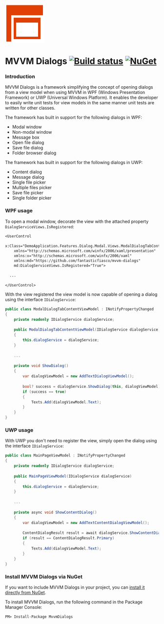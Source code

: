 ![MVVM Dialogs logo](design/Icon_128x128.png)

# MVVM Dialogs [![Build status](https://ci.appveyor.com/api/projects/status/9eyvxv5jr9bybant/branch/master?svg=true)](https://ci.appveyor.com/project/FantasticFiasco/mvvm-dialogs/branch/master) [![NuGet](https://img.shields.io/nuget/v/MvvmDialogs.svg)](https://www.nuget.org/packages/MvvmDialogs/)

### Introduction

MVVM Dialogs is a framework simplifying the concept of opening dialogs from a view model when using MVVM in WPF (Windows Presentation Framework) or UWP (Universal Windows Platform). It enables the developer to easily write unit tests for view models in the same manner unit tests are written for other classes.

The framework has built in support for the following dialogs in WPF:

- Modal window
- Non-modal window
- Message box
- Open file dialog
- Save file dialog
- Folder browser dialog

The framework has built in support for the following dialogs in UWP:

- Content dialog
- Message dialog
- Single file picker
- Multiple files picker
- Save file picker
- Single folder picker

### WPF usage

To open a modal window, decorate the view with the attached property `DialogServiceViews.IsRegistered`:

```xaml
<UserControl
    x:Class="DemoApplication.Features.Dialog.Modal.Views.ModalDialogTabContent"
    xmlns="http://schemas.microsoft.com/winfx/2006/xaml/presentation"
    xmlns:x="http://schemas.microsoft.com/winfx/2006/xaml"
    xmlns:md="https://github.com/fantasticfiasco/mvvm-dialogs"
    md:DialogServiceViews.IsRegistered="True">

  ...
  
</UserControl>
```

With the view registered the view model is now capable of opening a dialog using the interface `IDialogService`:

```c#
public class ModalDialogTabContentViewModel : INotifyPropertyChanged
{
    private readonly IDialogService dialogService;

    public ModalDialogTabContentViewModel(IDialogService dialogService)
    {
        this.dialogService = dialogService;
    }

    ...

    private void ShowDialog()
    {
        var dialogViewModel = new AddTextDialogViewModel();

        bool? success = dialogService.ShowDialog(this, dialogViewModel);
        if (success == true)
        {
            Texts.Add(dialogViewModel.Text);
        }
    }
}
```

### UWP usage

With UWP you don't need to register the view, simply open the dialog using the interface `IDialogService`:

```c#
public class MainPageViewModel : INotifyPropertyChanged
{
    private readonly IDialogService dialogService;

    public MainPageViewModel(IDialogService dialogService)
    {
        this.dialogService = dialogService;
    }

    ...

    private async void ShowContentDialog()
    {
        var dialogViewModel = new AddTextContentDialogViewModel();

        ContentDialogResult result = await dialogService.ShowContentDialogAsync(dialogViewModel);
        if (result == ContentDialogResult.Primary)
        {
            Texts.Add(dialogViewModel.Text);
        }
    }
}
```

### Install MVVM Dialogs via NuGet

If you want to include MVVM Dialogs in your project, you can [install it directly from NuGet](https://www.nuget.org/packages/MvvmDialogs/).

To install MVVM Dialogs, run the following command in the Package Manager Console:

```
PM> Install-Package MvvmDialogs
```
